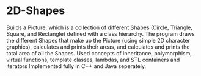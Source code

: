# 2D-Shapes
Builds a Picture, which is a collection of different Shapes (Circle, Triangle, Square, and Rectangle) defined with a class hierarchy. The program draws the different Shapes that make up the Picture (using simple 2D character graphics), calculates and prints their areas, and calculates and prints the total area of all the Shapes. Used concepts of inheritance, polymorphism, virtual functions, template classes, lambdas, and STL containers and iterators
Implemented fully in C++ and Java seperately.
